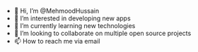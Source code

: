 - 👋 Hi, I’m @MehmoodHussain
- 👀 I’m interested in developing new apps
- 🌱 I’m currently learning new technologies
- 💞️ I’m looking to collaborate on multiple open source projects
- 📫 How to reach me via email 

<!---
MehmoodHussain/MehmoodHussain is a ✨ special ✨ repository because its `README.md` (this file) appears on your GitHub profile.
You can click the Preview link to take a look at your changes.
--->
